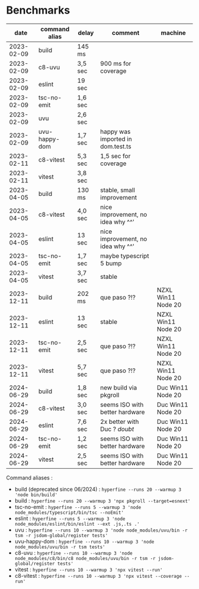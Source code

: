
# Benchmarks

| date       | command alias | delay   | comment                           | machine            |
| ---------- | ------------- | ------- | --------------------------------- | ------------------ |
| 2023-02-09 | build         | 145 ms  |                                   |                    |
| 2023-02-09 | c8-uvu        | 3,5 sec | 900 ms for coverage               |                    |
| 2023-02-09 | eslint        | 19 sec  |                                   |                    |
| 2023-02-09 | tsc-no-emit   | 1,6 sec |                                   |                    |
| 2023-02-09 | uvu           | 2,6 sec |                                   |                    |
| 2023-02-09 | uvu-happy-dom | 1,7 sec | happy was imported in dom.test.ts |                    |
| 2023-02-11 | c8-vitest     | 5,3 sec | 1,5 sec for coverage              |                    |
| 2023-02-11 | vitest        | 3,8 sec |                                   |                    |
| 2023-04-05 | build         | 130 ms  | stable, small improvement         |                    |
| 2023-04-05 | c8-vitest     | 4,0 sec | nice improvement, no idea why ^^' |                    |
| 2023-04-05 | eslint        | 13 sec  | nice improvement, no idea why ^^' |                    |
| 2023-04-05 | tsc-no-emit   | 1,7 sec | maybe typescript 5 bump           |                    |
| 2023-04-05 | vitest        | 3,7 sec | stable                            |                    |
| 2023-12-11 | build         | 202 ms  | que paso ?!?                      | NZXL Win11 Node 20 |
| 2023-12-11 | eslint        | 13 sec  | stable                            | NZXL Win11 Node 20 |
| 2023-12-11 | tsc-no-emit   | 2,5 sec | que paso ?!?                      | NZXL Win11 Node 20 |
| 2023-12-11 | vitest        | 5,7 sec | que paso ?!?                      | NZXL Win11 Node 20 |
| 2024-06-29 | build         | 1,8 sec | new build via pkgroll             | Duc Win11 Node 20  |
| 2024-06-29 | c8-vitest     | 3,0 sec | seems ISO with better hardware    | Duc Win11 Node 20  |
| 2024-06-29 | eslint        | 7,6 sec | 2x better with Duc ? *doubt*      | Duc Win11 Node 20  |
| 2024-06-29 | tsc-no-emit   | 1,2 sec | seems ISO with better hardware    | Duc Win11 Node 20  |
| 2024-06-29 | vitest        | 2,5 sec | seems ISO with better hardware    | Duc Win11 Node 20  |

Command aliases :

- build (deprecated since 06/2024) : `hyperfine --runs 20 --warmup 3 'node bin/build'`
- build : `hyperfine --runs 20 --warmup 3 'npx pkgroll --target=esnext'`
- tsc-no-emit : `hyperfine --runs 5 --warmup 3 'node node_modules/typescript/bin/tsc --noEmit'`
- eslint : `hyperfine --runs 5 --warmup 3 'node node_modules/eslint/bin/eslint --ext .js,.ts .'`
- uvu : `hyperfine --runs 10 --warmup 3 'node node_modules/uvu/bin -r tsm -r jsdom-global/register tests'`
- uvu-happy-dom : `hyperfine --runs 10 --warmup 3 'node node_modules/uvu/bin -r tsm tests'`
- c8-uvu : `hyperfine --runs 10 --warmup 3 'node node_modules/c8/bin/c8 node_modules/uvu/bin -r tsm -r jsdom-global/register tests'`
- vitest : `hyperfine --runs 10 --warmup 3 'npx vitest --run'`
- c8-vitest : `hyperfine --runs 10 --warmup 3 'npx vitest --coverage --run'`
